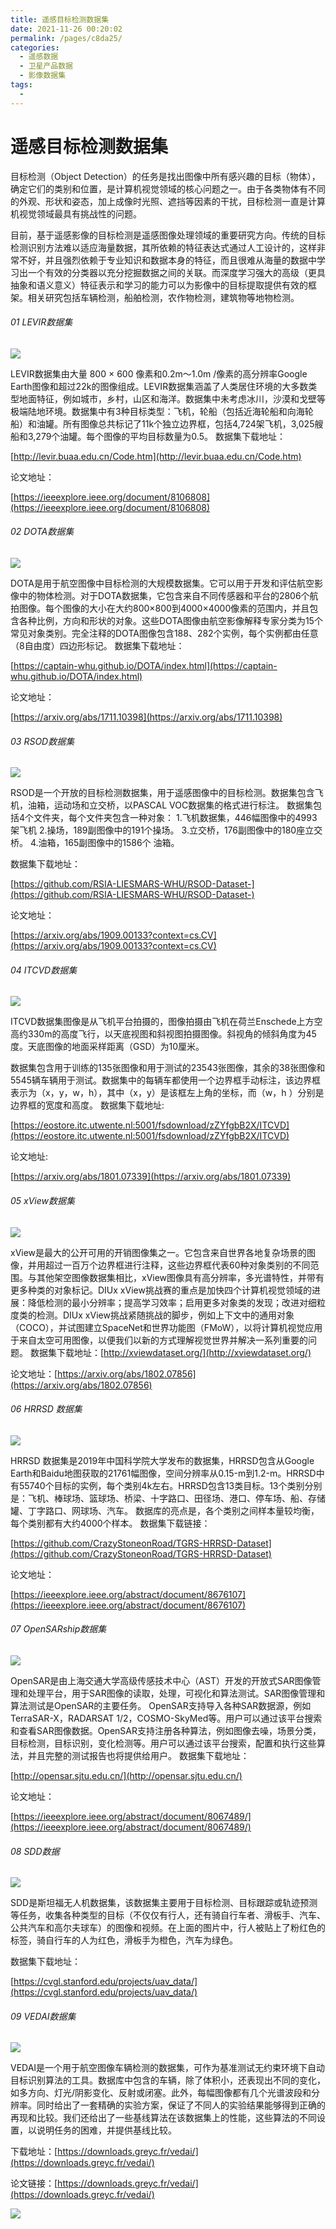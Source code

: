 ```yaml
---
title: 遥感目标检测数据集
date: 2021-11-26 00:20:02
permalink: /pages/c8da25/
categories:
  - 遥感数据
  - 卫星产品数据
  - 影像数据集
tags:
  - 
---
```

# 遥感目标检测数据集

目标检测（Object Detection）的任务是找出图像中所有感兴趣的目标（物体），确定它们的类别和位置，是计算机视觉领域的核心问题之一。由于各类物体有不同的外观、形状和姿态，加上成像时光照、遮挡等因素的干扰，目标检测一直是计算机视觉领域最具有挑战性的问题。

目前，基于遥感影像的目标检测是遥感图像处理领域的重要研究方向。传统的目标检测识别方法难以适应海量数据，其所依赖的特征表达式通过人工设计的，这样非常不好，并且强烈依赖于专业知识和数据本身的特征，而且很难从海量的数据中学习出一个有效的分类器以充分挖掘数据之间的关联。而深度学习强大的高级（更具抽象和语义意义）特征表示和学习的能力可以为影像中的目标提取提供有效的框架。相关研究包括车辆检测，船舶检测，农作物检测，建筑物等地物检测。

###### 01 LEVIR数据集

![](https://cdn.jsdelivr.net/gh/yunxingluoyun/blog-img/20211122090928.png)

LEVIR数据集由大量 800 × 600 像素和0.2m〜1.0m /像素的高分辨率Google Earth图像和超过22k的图像组成。LEVIR数据集涵盖了人类居住环境的大多数类型地面特征，例如城市，乡村，山区和海洋。数据集中未考虑冰川，沙漠和戈壁等极端陆地环境。数据集中有3种目标类型：飞机，轮船（包括近海轮船和向海轮船）和油罐。所有图像总共标记了11k个独立边界框，包括4,724架飞机，3,025艘船和3,279个油罐。每个图像的平均目标数量为0.5。
数据集下载地址：

[http://levir.buaa.edu.cn/Code.htm](http://levir.buaa.edu.cn/Code.htm)

论文地址：

[https://ieeexplore.ieee.org/document/8106808](https://ieeexplore.ieee.org/document/8106808)

###### 02 DOTA数据集 

![](https://cdn.jsdelivr.net/gh/yunxingluoyun/blog-img/20211122090947.png)

DOTA是用于航空图像中目标检测的大规模数据集。它可以用于开发和评估航空影像中的物体检测。对于DOTA数据集，它包含来自不同传感器和平台的2806个航拍图像。每个图像的大小在大约800×800到4000×4000像素的范围内，并且包含各种比例，方向和形状的对象。这些DOTA图像由航空影像解释专家分类为15个常见对象类别。完全注释的DOTA图像包含188、282个实例，每个实例都由任意（8自由度）四边形标记。
数据集下载地址：

[https://captain-whu.github.io/DOTA/index.html](https://captain-whu.github.io/DOTA/index.html)

论文地址：

[https://arxiv.org/abs/1711.10398](https://arxiv.org/abs/1711.10398)

###### 03 RSOD数据集

![](https://cdn.jsdelivr.net/gh/yunxingluoyun/blog-img/20211122091001.png)

RSOD是一个开放的目标检测数据集，用于遥感图像中的目标检测。数据集包含飞机，油箱，运动场和立交桥，以PASCAL VOC数据集的格式进行标注。
数据集包括4个文件夹，每个文件夹包含一种对象：
1.飞机数据集，446幅图像中的4993架飞机
2.操场，189副图像中的191个操场。
3.立交桥，176副图像中的180座立交桥。
4.油箱，165副图像中的1586个 油箱。

数据集下载地址：

[https://github.com/RSIA-LIESMARS-WHU/RSOD-Dataset-](https://github.com/RSIA-LIESMARS-WHU/RSOD-Dataset-)

论文地址：

[https://arxiv.org/abs/1909.00133?context=cs.CV](https://arxiv.org/abs/1909.00133?context=cs.CV)

###### 04 ITCVD数据集 

![](https://cdn.jsdelivr.net/gh/yunxingluoyun/blog-img/20211122091017.png)

ITCVD数据集图像是从飞机平台拍摄的，图像拍摄由飞机在荷兰Enschede上方空高约330m的高度飞行，以天底视图和斜视图拍摄图像。斜视角的倾斜角度为45度。天底图像的地面采样距离（GSD）为10厘米。

数据集包含用于训练的135张图像和用于测试的23543张图像，其余的38张图像和5545辆车辆用于测试。数据集中的每辆车都使用一个边界框手动标注，该边界框表示为（x，y，w，h），其中（x，y）是该框左上角的坐标，而（w，h ）分别是边界框的宽度和高度。
数据集下载地址: 

[https://eostore.itc.utwente.nl:5001/fsdownload/zZYfgbB2X/ITCVD](https://eostore.itc.utwente.nl:5001/fsdownload/zZYfgbB2X/ITCVD)

论文地址:

[https://arxiv.org/abs/1801.07339](https://arxiv.org/abs/1801.07339)

###### 05 xView数据集

![](https://cdn.jsdelivr.net/gh/yunxingluoyun/blog-img/20211122091027.png)

xView是最大的公开可用的开销图像集之一。它包含来自世界各地复杂场景的图像，并用超过一百万个边界框进行注释，这些边界框代表60种对象类别的不同范围。与其他架空图像数据集相比，xView图像具有高分辨率，多光谱特性，并带有更多种类的对象标记。DIUx xView挑战赛的重点是加快四个计算机视觉领域的进展：降低检测的最小分辨率；提高学习效率；启用更多对象类的发现；改进对细粒度类的检测。DIUx xView挑战紧随挑战的脚步，例如上下文中的通用对象（COCO），并试图建立SpaceNet和世界功能图（FMoW），以将计算机视觉应用于来自太空可用图像，以便我们以新的方式理解视觉世界并解决一系列重要的问题。
数据集下载地址：[http://xviewdataset.org/](http://xviewdataset.org/)

论文地址：[https://arxiv.org/abs/1802.07856](https://arxiv.org/abs/1802.07856)

###### 06 HRRSD 数据集

![](https://cdn.jsdelivr.net/gh/yunxingluoyun/blog-img/20211122091039.png)

HRRSD 数据集是2019年中国科学院大学发布的数据集，HRRSD包含从Google Earth和Baidu地图获取的21761幅图像，空间分辨率从0.15-m到1.2-m。HRRSD中有55740个目标的实例，每个类别4k左右。HRRSD包含13类目标。13个类别分别是：飞机、棒球场、篮球场、桥梁、十字路口、田径场、港口、停车场、船、存储罐、丁字路口、网球场、汽车。
数据库的亮点是，各个类别之间样本量较均衡，每个类别都有大约4000个样本。
数据集下载链接：

[https://github.com/CrazyStoneonRoad/TGRS-HRRSD-Dataset](https://github.com/CrazyStoneonRoad/TGRS-HRRSD-Dataset)

论文地址：

[https://ieeexplore.ieee.org/abstract/document/8676107](https://ieeexplore.ieee.org/abstract/document/8676107)

###### 07 OpenSARship数据集

![](https://cdn.jsdelivr.net/gh/yunxingluoyun/blog-img/20211122091051.png)

OpenSAR是由上海交通大学高级传感技术中心（AST）开发的开放式SAR图像管理和处理平台，用于SAR图像的读取，处理，可视化和算法测试。SAR图像管理和算法测试是OpenSAR的主要任务。
OpenSAR支持导入各种SAR数据源，例如TerraSAR-X，RADARSAT 1/2，COSMO-SkyMed等。用户可以通过该平台搜索和查看SAR图像数据。OpenSAR支持注册各种算法，例如图像去噪，场景分类，目标检测，目标识别，变化检测等。用户可以通过该平台搜索，配置和执行这些算法，并且完整的测试报告也将提供给用户。
数据集下载地址：

[http://opensar.sjtu.edu.cn/](http://opensar.sjtu.edu.cn/)

论文地址：

[https://ieeexplore.ieee.org/abstract/document/8067489/](https://ieeexplore.ieee.org/abstract/document/8067489/)

###### 08 SDD数据 

![](https://cdn.jsdelivr.net/gh/yunxingluoyun/blog-img/20211122091109.png)

SDD是斯坦福无人机数据集，该数据集主要用于目标检测、目标跟踪或轨迹预测等任务，收集各种类型的目标（不仅仅有行人，还有骑自行车者、滑板手、汽车、公共汽车和高尔夫球车）的图像和视频。在上面的图片中，行人被贴上了粉红色的标签，骑自行车的人为红色，滑板手为橙色，汽车为绿色。

数据集下载地址：

[https://cvgl.stanford.edu/projects/uav_data/](https://cvgl.stanford.edu/projects/uav_data/)

###### 09 VEDAI数据集

![](https://cdn.jsdelivr.net/gh/yunxingluoyun/blog-img/20211122091119.png)

VEDAI是一个用于航空图像车辆检测的数据集，可作为基准测试无约束环境下自动目标识别算法的工具。数据库中包含的车辆，除了体积小，还表现出不同的变化，如多方向、灯光/阴影变化、反射或闭塞。此外，每幅图像都有几个光谱波段和分辨率。同时给出了一套精确的实验方案，保证了不同人的实验结果能够得到正确的再现和比较。我们还给出了一些基线算法在该数据集上的性能，这些算法的不同设置，以说明任务的困难，并提供基线比较。

下载地址：[https://downloads.greyc.fr/vedai/](https://downloads.greyc.fr/vedai/)

论文链接：[https://downloads.greyc.fr/vedai/](https://downloads.greyc.fr/vedai/)



![](https://cdn.jsdelivr.net/gh/yunxingluoyun/blog-img/QQ截图20211120002727.png)